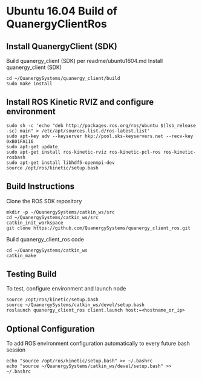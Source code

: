 # Ubuntu 16.04 Build of QuanergyClientRos

## Install QuanergyClient (SDK)

Build quanergy_client (SDK) per readme/ubuntu1604.md
Install quanergy_client (SDK)

```
cd ~/QuanergySystems/quanergy_client/build
sudo make install
```
## Install ROS Kinetic  RVIZ and configure environment

```
sudo sh -c 'echo "deb http://packages.ros.org/ros/ubuntu $(lsb_release -sc) main" > /etc/apt/sources.list.d/ros-latest.list'
sudo apt-key adv --keyserver hkp://pool.sks-keyservers.net --recv-key 0xB01FA116
sudo apt-get update
sudo apt-get install ros-kinetic-rviz ros-kinetic-pcl-ros ros-kinetic-rosbash
sudo apt-get install libhdf5-openmpi-dev
source /opt/ros/kinetic/setup.bash
```
## Build Instructions
Clone the ROS SDK repository

```
mkdir -p ~/QuanergySystems/catkin_ws/src
cd ~/QuanergySystems/catkin_ws/src
catkin_init_workspace
git clone https://github.com/QuanergySystems/quanergy_client_ros.git
```
Build quanergy_client_ros code

```
cd ~/QuanergySystems/catkin_ws
catkin_make
```
## Testing Build
To test, configure environment and launch node

```
source /opt/ros/kinetic/setup.bash
source ~/QuanergySystems/catkin_ws/devel/setup.bash
roslaunch quanergy_client_ros client.launch host:=<hostname_or_ip>
```
## Optional Configuration
To add ROS environment configuration automatically to every future bash session
```
echo "source /opt/ros/kinetic/setup.bash" >> ~/.bashrc
echo "source ~/QuanergySystems/catkin_ws/devel/setup.bash" >> ~/.bashrc
```
